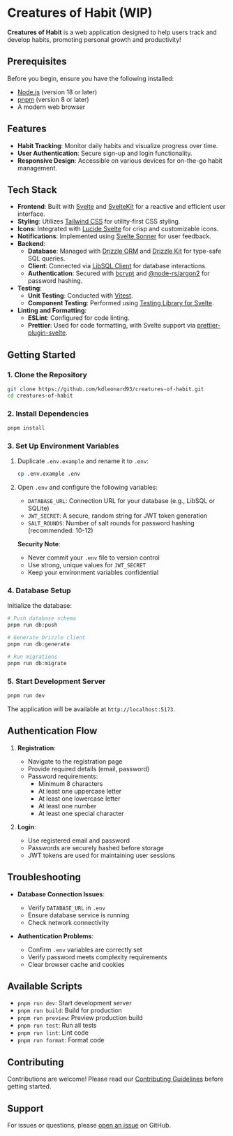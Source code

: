 # Creatures of Habit (WIP)

**Creatures of Habit** is a web application designed to help users track and develop habits, promoting personal growth and productivity!

## Prerequisites

Before you begin, ensure you have the following installed:
- [Node.js](https://nodejs.org/) (version 18 or later)
- [pnpm](https://pnpm.io/) (version 8 or later)
- A modern web browser

## Features

- **Habit Tracking**: Monitor daily habits and visualize progress over time.
- **User Authentication**: Secure sign-up and login functionality.
- **Responsive Design**: Accessible on various devices for on-the-go habit management.

## Tech Stack

- **Frontend**: Built with [Svelte](https://svelte.dev/) and [SvelteKit](https://kit.svelte.dev/) for a reactive and efficient user interface.
- **Styling**: Utilizes [Tailwind CSS](https://tailwindcss.com/) for utility-first CSS styling.
- **Icons**: Integrated with [Lucide Svelte](https://lucide.dev/) for crisp and customizable icons.
- **Notifications**: Implemented using [Svelte Sonner](https://github.com/robbrazier/svelte-sonner) for user feedback.
- **Backend**:
  - **Database**: Managed with [Drizzle ORM](https://orm.drizzle.team/) and [Drizzle Kit](https://github.com/drizzle-team/drizzle-kit) for type-safe SQL queries.
  - **Client**: Connected via [LibSQL Client](https://github.com/libsql/libsql-client) for database interactions.
  - **Authentication**: Secured with [bcrypt](https://www.npmjs.com/package/bcrypt) and [@node-rs/argon2](https://github.com/napi-rs/node-rs/tree/main/packages/argon2) for password hashing.
- **Testing**:
  - **Unit Testing**: Conducted with [Vitest](https://vitest.dev/).
  - **Component Testing**: Performed using [Testing Library for Svelte](https://testing-library.com/docs/svelte-testing-library/intro/).
- **Linting and Formatting**:
  - **ESLint**: Configured for code linting.
  - **Prettier**: Used for code formatting, with Svelte support via [prettier-plugin-svelte](https://github.com/sveltejs/prettier-plugin-svelte).

## Getting Started

### 1. Clone the Repository

```bash
git clone https://github.com/kdleonard93/creatures-of-habit.git
cd creatures-of-habit
```

### 2. Install Dependencies

```bash
pnpm install
```

### 3. Set Up Environment Variables

1. Duplicate `.env.example` and rename it to `.env`:
   ```bash
   cp .env.example .env
   ```

2. Open `.env` and configure the following variables:
   - `DATABASE_URL`: Connection URL for your database (e.g., LibSQL or SQLite)
   - `JWT_SECRET`: A secure, random string for JWT token generation
   - `SALT_ROUNDS`: Number of salt rounds for password hashing (recommended: 10-12)

   **Security Note**: 
   - Never commit your `.env` file to version control
   - Use strong, unique values for `JWT_SECRET`
   - Keep your environment variables confidential

### 4. Database Setup

Initialize the database:

```bash
# Push database schema
pnpm run db:push

# Generate Drizzle client
pnpm run db:generate

# Run migrations
pnpm run db:migrate
```

### 5. Start Development Server

```bash
pnpm run dev
```

The application will be available at `http://localhost:5173`.

## Authentication Flow

1. **Registration**:
   - Navigate to the registration page
   - Provide required details (email, password)
   - Password requirements:
     * Minimum 8 characters
     * At least one uppercase letter
     * At least one lowercase letter
     * At least one number
     * At least one special character

2. **Login**:
   - Use registered email and password
   - Passwords are securely hashed before storage
   - JWT tokens are used for maintaining user sessions

## Troubleshooting

- **Database Connection Issues**: 
  - Verify `DATABASE_URL` in `.env`
  - Ensure database service is running
  - Check network connectivity

- **Authentication Problems**:
  - Confirm `.env` variables are correctly set
  - Verify password meets complexity requirements
  - Clear browser cache and cookies

## Available Scripts

- `pnpm run dev`: Start development server
- `pnpm run build`: Build for production
- `pnpm run preview`: Preview production build
- `pnpm run test`: Run all tests
- `pnpm run lint`: Lint code
- `pnpm run format`: Format code

## Contributing

Contributions are welcome! Please read our [Contributing Guidelines](CONTRIBUTING.md) before getting started.


## Support

For issues or questions, please [open an issue](https://github.com/kdleonard93/creatures-of-habit/issues) on GitHub.
